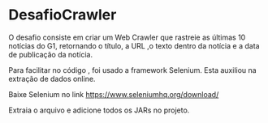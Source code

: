# DesafioCrawler

O desafio consiste em criar um Web Crawler que rastreie as últimas 10 notícias do G1, retornando o título, a URL ,o texto dentro da notícia
e a data de publicação da notícia.

Para facilitar no código , foi usado a framework Selenium. Esta auxiliou na extração de dados online.

Baixe Selenium no link https://www.seleniumhq.org/download/

Extraia o arquivo e adicione todos os JARs no projeto.
